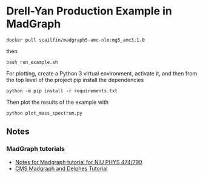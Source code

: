 # Drell-Yan Production Example in MadGraph

```
docker pull scailfin/madgraph5-amc-nlo:mg5_amc3.1.0
```

then

```
bash run_example.sh
```

For plotting, create a Python 3 virtual environment, activate it, and then from the top level of the project pip install the dependencies

```
python -m pip install -r requirements.txt
```

Then plot the results of the example with

```
python plot_mass_spectrum.py
```

## Notes

### MadGraph tutorials

- [Notes for Madgraph tutorial for NIU PHYS 474/790](https://www.niu.edu/spmartin/madgraph/madtutor.html)
- [CMS Madgraph and Delphes Tutorial](https://twiki.cern.ch/twiki/bin/view/CMSPublic/MadgraphTutorial)
